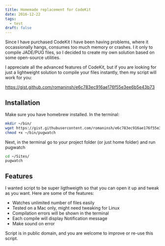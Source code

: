 ```yaml
---
title: Homemade replacement for CodeKit
date: 2016-12-22
tags:
  - test
draft: false
---
```



Since I have purchased CodeKit I have been having problems, where it
occassionally hangs, consumes too much memory or crashes. I it only to
compile JADE/PUG files, so I decided to create my own solution based on
some open-source utilities.

<!-- excerpt -->


I appreciate all the advanced features of CodeKit, but if you are looking
for just a lightweight solution to compile your files instantly, then my script
will work for you:

https://gist.github.com/romaninsh/e6c783ec916ae176f55e3ee6b5e43b73

## Installation

Make sure you have homebrew installed. In the terminal:

``` bash
mkdir ~/bin/
wget https://gist.githubusercontent.com/romaninsh/e6c783ec916ae176f55e3ee6b5e43b73/raw/5d39c8b7f3806bf2ae8b4f4e19bf5834367be93c/pugwatch > ~/bin/pugwatch
chmod +x ~/bin/pugwatch
```

Next, in the terminal go to your project folder (or just home folder) and run pugwatch

``` bash
cd ~/Sites/
pugwatch
```

## Features

I wanted script to be super ligthweigth so that you can open it up and tweak as
you want. Here are some of the features:

 - Watches unlimited number of files easily
 - Tested on a Mac only, might need tweaking for Linux
 - Compilation errors will be shown in the terminal
 - Each compile will display Notification message
 - Make sound on error

Script is in public domain, and you are welcome to improve or re-use this script.

